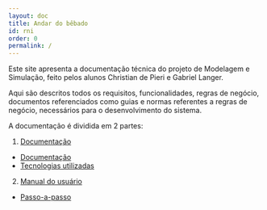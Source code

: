 ```yaml
---
layout: doc
title: Andar do bêbado    
id: rni
order: 0
permalink: /
---
```


Este site apresenta a documentação técnica do projeto de Modelagem e Simulação, feito pelos alunos Christian de Pieri e Gabriel Langer.

Aqui são descritos todos os requisitos, funcionalidades, regras de negócio, documentos referenciados como guias e normas referentes a regras de negócio, necessários para o desenvolvimento do sistema.


A documentação é dividida em 2 partes:
1. [Documentação](/documentacao/index.md)

- [Documentação](documentacao/documentacao.md) 
- [Tecnologias utilizadas](documentacao/tecnologias.md)

2. [Manual do usuário](/users_guide/index.md)

- [Passo-a-passo](/users_guide/passo-a-passo.md)
